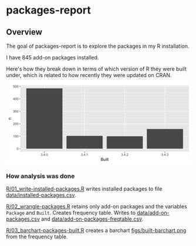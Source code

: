 
<!-- README.md is generated from README.Rmd. Please edit that file -->
packages-report
===============

Overview
--------

The goal of packages-report is to explore the packages in my R installation.

I have 845 add-on packages installed.

Here's how they break down in terms of which version of R they were built under, which is related to how recently they were updated on CRAN.

![](figs/built-barchart.png)

### How analysis was done

[R/01\_write-installed-packages.R](R/01_write-installed-packages.R) writes installed packages to file [data/installed-packages.csv](data/installed-packages.csv).

[R/02\_wrangle-packages.R](R/02_wrangle-packages.R) retains only add-on packages and the variables `Package` and `Built`. Creates frequency table. Writes to [data/add-on-packages.csv](data/add-on-packages.csv) and [data/add-on-packages-freqtable.csv](data/add-on-packages-freqtable.csv).

[R/03\_barchart-packages-built.R](R/03_barchart-packages-built.R) creates a barchart [figs/built-barchart.png](figs/built-barchart.png) from the frequency table.
